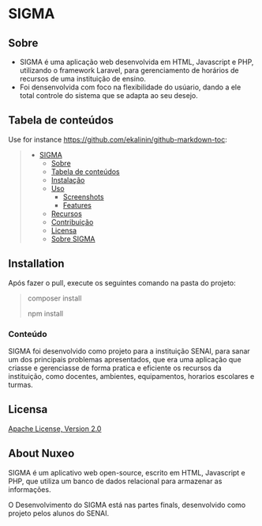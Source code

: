 # SIGMA

## Sobre
* SIGMA é uma aplicação web desenvolvida em HTML, Javascript e PHP, utilizando o framework Laravel, para gerenciamento de horários de recursos de uma instituição de ensino.
* Foi densenvolvida com foco na flexibilidade do usúario, dando a ele total controle do sistema que se adapta ao seu desejo.


## Tabela de conteúdos

Use for instance <https://github.com/ekalinin/github-markdown-toc>:

> * [SIGMA](#SIGMA)
>   * [Sobre](#Sobre)
>   * [Tabela de conteúdos](#Tabela-de-conteúdos)
>   * [Instalação](#instalação)
>   * [Uso](#uso)
>     * [Screenshots](#screenshots)
>     * [Features](#features)
>   * [Recursos](#recursos)
>   * [Contribuição](#contribuição)
>   * [Licensa](#Licensa)
>   * [Sobre SIGMA](#Sobre-Sigma)

## Installation

Após fazer o pull, execute os seguintes comando na pasta do projeto:
> composer install
> 
> npm install 



### Conteúdo

SIGMA foi desenvolvido como projeto para a instituição SENAI, para sanar um dos principais problemas apresentados,
que era uma aplicação que criasse e gerenciasse de forma pratica e eficiente os recursos da instituição,
como docentes, ambientes, equipamentos, horarios escolares e turmas.


## Licensa

[Apache License, Version 2.0](http://www.apache.org/licenses/LICENSE-2.0.html)

## About Nuxeo

SIGMA é um aplicativo web open-source, escrito em HTML, Javascript e PHP, que utiliza um banco de dados relacional para armazenar as informações.

O Desenvolvimento do SIGMA está nas partes finals, desenvolvido como projeto pelos alunos do SENAI.

